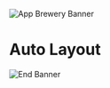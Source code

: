 ![App Brewery Banner](Documentation/AppBreweryBanner.png)

# Auto Layout 

![End Banner](Documentation/readme-end-banner.png)

